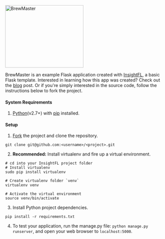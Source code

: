 <img alt="BrewMaster" src="./app/static/images/brewmaster.png" width="250" height="200px">

BrewMaster is an example Flask application created with [InsightFL](https://github.com/stormpython/insightfl), 
a basic Flask template. Interested in learning how this app was created? Check out the [blog]() post. Or if you're 
simply interested in the source code, follow the instructions below to fork the project.

#### System Requirements <a name="system-requirements"></a>
1. [Python](https://www.python.org/downloads/)(v2.7+) with [pip](http://pip.readthedocs.org/en/latest/installing.html) installed.

#### Setup <a name="environment-setup"></a>
1. [Fork](https://github.com/stormpython/brewmaster/fork) the project and clone the repository.

  ```
  git clone git@github.com:<username>/<project>.git
  ```

2. **Recommended:** Install virtualenv and fire up a virtual environment.

  ```
  # cd into your InsightFL project folder
  # Install virtualenv
  sudo pip install virtualenv

  # Create virtualenv folder `venv`
  virtualenv venv

  # Activate the virtual environment
  source venv/bin/activate
  ```

3. Install Python project dependencies.

  ```
  pip install -r requirements.txt
  ```

4. To test your application, run the manage.py file: `python manage.py runserver`, and open your web browser to
`localhost:5000`.